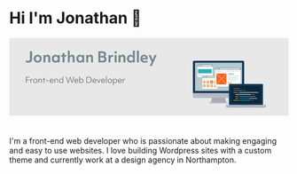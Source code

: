 ### <h1>Hi I'm Jonathan 👋</h1>

  <p>
  <img src="https://github.com/jonnybrin/Jonnybrin/blob/master/Github_bio_banner.jpg?raw=true">
  </p>

<p style="padding-top:20px;">I'm a front-end web developer who is passionate about making engaging and easy to use websites. I love building Wordpress sites with a custom theme and currently work at a design agency in Northampton.</p>
<!--
**jonnybrin/Jonnybrin** is a ✨ _special_ ✨ repository because its `README.md` (this file) appears on your GitHub profile.

Here are some ideas to get you started:

- 🔭 I’m currently working on ...
- 🌱 I’m currently learning ...
- 👯 I’m looking to collaborate on ...
- 🤔 I’m looking for help with ...
- 💬 Ask me about ...
- 📫 How to reach me: ...
- 😄 Pronouns: ...
- ⚡ Fun fact: ...
-->
